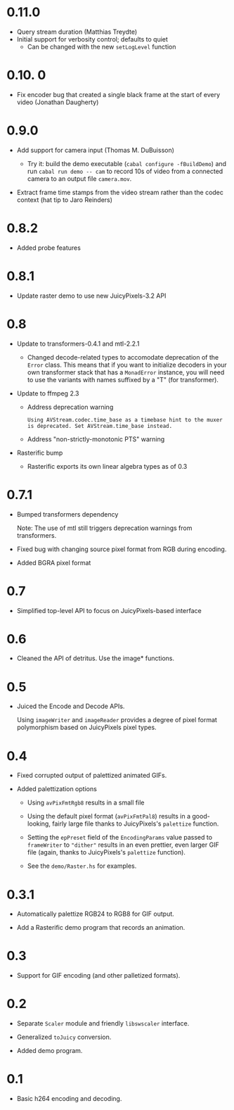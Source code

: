 # 0.11.0

* Query stream duration (Matthias Treydte)
* Initial support for verbosity control; defaults to quiet
   * Can be changed with the new `setLogLevel` function

# 0.10. 0

* Fix encoder bug that created a single black frame at the start of
  every video (Jonathan Daugherty)

# 0.9.0

* Add support for camera input (Thomas M. DuBuisson)
  * Try it: build the demo executable (`cabal configure -fBuildDemo`)
    and run `cabal run demo -- cam` to record 10s of video from a
    connected camera to an output file `camera.mov`.

* Extract frame time stamps from the video stream rather than the
  codec context (hat tip to Jaro Reinders)

# 0.8.2

* Added probe features

# 0.8.1

* Update raster demo to use new JuicyPixels-3.2 API

# 0.8

* Update to transformers-0.4.1 and mtl-2.2.1
  * Changed decode-related types to accomodate deprecation of the
    `Error` class. This means that if you want to initialize decoders
    in your own transformer stack that has a `MonadError` instance,
    you will need to use the variants with names suffixed by a "T"
    (for transformer).

* Update to ffmpeg 2.3

  * Address deprecation warning

    `Using AVStream.codec.time_base as a timebase hint to the muxer is
       deprecated. Set AVStream.time_base instead.`

  * Address "non-strictly-monotonic PTS" warning

* Rasterific bump
  * Rasterific exports its own linear algebra types as of 0.3

# 0.7.1

* Bumped transformers dependency

  Note: The use of mtl still triggers deprecation warnings from
  transformers.

* Fixed bug with changing source pixel format from RGB during
  encoding.

* Added BGRA pixel format

# 0.7

* Simplified top-level API to focus on JuicyPixels-based interface

# 0.6

* Cleaned the API of detritus. Use the image* functions.

# 0.5

* Juiced the Encode and Decode APIs.

  Using `imageWriter` and `imageReader` provides a degree of pixel
  format polymorphism based on JuicyPixels pixel types.

# 0.4

* Fixed corrupted output of palettized animated GIFs.

* Added palettization options

    * Using `avPixFmtRgb8` results in a small file

    * Using the default pixel format (`avPixFmtPal8`) results in a good-looking,
       fairly large file thanks to JuicyPixels's `palettize` function.

    * Setting the `epPreset` field of the `EncodingParams` value passed to
      `frameWriter` to `"dither"` results in an even prettier, even larger GIF
      file (again, thanks to JuicyPixels's `palettize` function).

    * See the `demo/Raster.hs` for examples.

# 0.3.1

* Automatically palettize RGB24 to RGB8 for GIF output.

* Add a Rasterific demo program that records an animation.

# 0.3

* Support for GIF encoding (and other palletized formats).

# 0.2

* Separate `Scaler` module and friendly `libswscaler` interface.

* Generalized `toJuicy` conversion.

* Added demo program.

# 0.1

* Basic h264 encoding and decoding.
